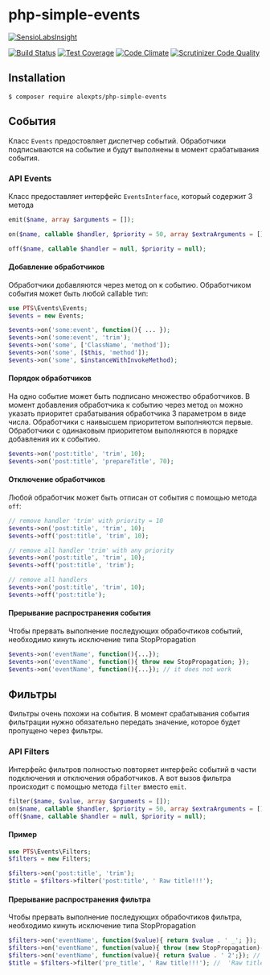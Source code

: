 # php-simple-events

[![SensioLabsInsight](https://insight.sensiolabs.com/projects/590c6fdc-95ed-4ed6-b76d-169d99c5de58/big.png)](https://insight.sensiolabs.com/projects/590c6fdc-95ed-4ed6-b76d-169d99c5de58)

[![Build Status](https://travis-ci.org/alexpts/php-simple-events.svg?branch=master)](https://travis-ci.org/alexpts/php-simple-events)
[![Test Coverage](https://codeclimate.com/github/alexpts/php-simple-events/badges/coverage.svg)](https://codeclimate.com/github/alexpts/php-simple-events/coverage)
[![Code Climate](https://codeclimate.com/github/alexpts/php-simple-events/badges/gpa.svg)](https://codeclimate.com/github/alexpts/php-simple-events)
[![Scrutinizer Code Quality](https://scrutinizer-ci.com/g/alexpts/php-simple-events/badges/quality-score.png?b=master)](https://scrutinizer-ci.com/g/alexpts/php-simple-events/?branch=master)

## Installation

```$ composer require alexpts/php-simple-events```

## События
Класс `Events` предостовляет диспетчер событий. Обработчики подписываются на событие и будут выполнены в момент срабатывания события.

### API Events
Класс предоставляет интерфейс `EventsInterface`, который содержит 3 метода

```php
emit($name, array $arguments = []);

on($name, callable $handler, $priority = 50, array $extraArguments = []);

off($name, callable $handler = null, $priority = null);
 ```

#### Добавление обработчиков
Обработчики добавляются через метод on к событию. Обработчиком события может быть любой callable тип:

```php
use PTS\Events\Events;
$events = new Events;

$events->on('some:event', function(){ ... });
$events->on('some:event', 'trim');
$events->on('some', ['ClassName', 'method']);
$events->on('some', [$this, 'method']);
$events->on('some', $instanceWithInvokeMethod);
```

#### Порядок обработчиков
На одно событие может быть подписано множество обработчиков. В момент добавления обработчика к событию через метод `on` можно указать приоритет срабатывания обработчика 3 параметром в виде числа. Обработчики с наивысшем приоритетом выполняются первые. Обработчики с одинаковым приоритетом выполняются в порядке добавления их к событию.

```php
$events->on('post:title', 'trim', 10);
$events->on('post:title', 'prepareTitle', 70);
```

#### Отключение обработчиков
Любой обработчик может быть отписан от события с помощью метода `off`:
```php
// remove handler 'trim' with priority = 10
$events->on('post:title', 'trim', 10);
$events->off('post:title', 'trim', 10);

// remove all handler 'trim' with any priority
$events->on('post:title', 'trim', 10);
$events->off('post:title', 'trim');

// remove all handlers
$events->on('post:title', 'trim', 10);
$events->off('post:title');
```

#### Прерывание распространения события

Чтобы прервать выполнение последующих обрабочтиков событий, необходимо кинуть исключение типа StopPropagation

```php
$events->on('eventName', function(){...});
$events->on('eventName', function(){ throw new StopPropagation; });
$events->on('eventName', function(){...}); // it does not work
```

## Фильтры
Фильтры очень похожи на события. В момент срабатывания события фильтрации нужно обязательно передать значение, которое будет пропущено через фильтры. 

### API Filters
Интерфейс фильтров полностью повторяет интерфейс событий в части подключения и отключения обработчиков.
А вот вызов фильтра происходит с помощью метода `filter` вместо `emit`.

```php
filter($name, $value, array $arguments = []);
on($name, callable $handler, $priority = 50, array $extraArguments = []);
off($name, callable $handler = null, $priority = null);
```

#### Пример
```php
use PTS\Events\Filters;
$filters = new Filters;

$filters->on('post:title', 'trim');
$title = $filters->filter('post:title', ' Raw title!!!');
```


#### Прерывание распространения фильтра

Чтобы прервать выполнение последующих обрабочтиков фильтра, необходимо кинуть исключение типа StopPropagation

```php
$filters->on('eventName', function($value){ return $value . ' _'; });
$filters->on('eventName', function(value){ throw (new StopPropagation)->setValue(value); });
$filters->on('eventName', function(value){ return $value . ' 2';}); // it does not work
$title = $filters->filter('pre_title', ' Raw title!!!'); //  'Raw title!!! _'
```